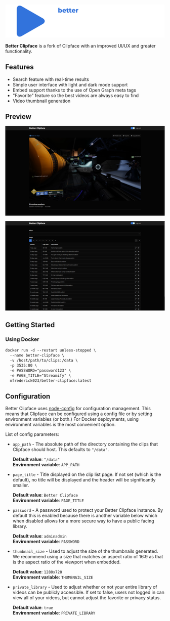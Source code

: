 ![Watch page](logo_full.png)

**Better Clipface** is a fork of Clipface with an improved UI/UX and greater functionality.

## Features

- Search feature with real-time results
- Simple user interface with light and dark mode support
- Embed support thanks to the use of Open Graph meta tags
- "Favorite" feature so the best videos are always easy to find
- Video thumbnail generation

## Preview

![Watch page](screenshots/watch-page.png)

![Video list](screenshots/video-list.png)

## Getting Started

### Using Docker

```
docker run -d --restart unless-stopped \
  --name better-clipface \
  -v /host/path/to/clips:/data \
  -p 3535:80 \
  -e PASSWORD="password123" \
  -e PAGE_TITLE="Streamify" \
  nfrederick023/better-clipface:latest
```

## Configuration

Better Clipface uses [node-config](https://github.com/lorenwest/node-config) for
configuration management. This means that Clipface can be configured using a
config file or by setting environment variables (or both.) For Docker
deployments, using environment variables is the most convenient option.

List of config parameters:

- `app_path` - The absolute path of the directory containing the clips
  that Clipface should host. This defaults to `"/data"`.

  **Default value**: `"/data"`<br />
  **Environment variable**: `APP_PATH`

- `page_title` - Title displayed on the clip list page. If not set
  (which is the default), no title will be displayed and the
  header will be significantly smaller.

  **Default value**: `Better Clipface`<br />
  **Environment variable**: `PAGE_TITLE`

- `password` - A password used to protect your Better Clipface instance. By
  default this is enabled because there is another variable below which
  when disabled allows for a more secure way to have a public facing library.

  **Default value**: `adminadmin`<br />
  **Environment variable**: `PASSWORD`

- `thumbnail_size` - Used to adjust the size of the thumbnails generated.
  We recommend using a size that matches an aspect ratio of 16:9 as that
  is the aspect ratio of the viewport when embedded.

  **Default value**: `1280x720`<br />
  **Environment variable**: `THUMBNAIL_SIZE`

- `private_library` - Used to adjust whether or not your entire library of
  videos can be publicly accessible. If set to false, users not logged in can view
  all of your videos, but cannot adjust the favorite or privacy status.

  **Default value**: `true`<br />
  **Environment variable**: `PRIVATE_LIBRARY`
